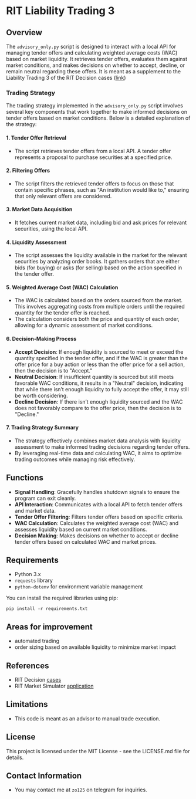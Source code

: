 # RIT Liability Trading 3

## Overview

The `advisory_only.py` script is designed to interact with a local API for managing tender offers and calculating weighted average costs (WAC) based on market liquidity. It retrieves tender offers, evaluates them against market conditions, and makes decisions on whether to accept, decline, or remain neutral regarding these offers. It is meant as a supplement to the Liability Trading 3 of the RIT Decision cases ([link](https://inside.rotman.utoronto.ca/financelab/rit-decision-cases/))


### Trading Strategy


The trading strategy implemented in the `advisory_only.py` script involves several key components that work together to make informed decisions on tender offers based on market conditions. Below is a detailed explanation of the strategy:

#### 1. **Tender Offer Retrieval**
   - The script retrieves tender offers from a local API. A tender offer represents a proposal to purchase securities at a specified price.

#### 2. **Filtering Offers**
   - The script filters the retrieved tender offers to focus on those that contain specific phrases, such as "An institution would like to," ensuring that only relevant offers are considered.

#### 3. **Market Data Acquisition**
   - It fetches current market data, including bid and ask prices for relevant securities, using the local API.

#### 4. **Liquidity Assessment**
   - The script assesses the liquidity available in the market for the relevant securities by analyzing order books. It gathers orders that are either bids (for buying) or asks (for selling) based on the action specified in the tender offer.

#### 5. **Weighted Average Cost (WAC) Calculation**
   - The WAC is calculated based on the orders sourced from the market. This involves aggregating costs from multiple orders until the required quantity for the tender offer is reached.
   - The calculation considers both the price and quantity of each order, allowing for a dynamic assessment of market conditions.

#### 6. **Decision-Making Process**
   - **Accept Decision**: If enough liquidity is sourced to meet or exceed the quantity specified in the tender offer, and if the WAC is greater than the offer price for a buy action or less than the offer price for a sell action, then the decision is to "Accept."
   - **Neutral Decision**: If insufficient quantity is sourced but still meets favorable WAC conditions, it results in a "Neutral" decision, indicating that while there isn’t enough liquidity to fully accept the offer, it may still be worth considering.
   - **Decline Decision**: If there isn’t enough liquidity sourced and the WAC does not favorably compare to the offer price, then the decision is to "Decline."

#### 7. **Trading Strategy Summary**
   - The strategy effectively combines market data analysis with liquidity assessment to make informed trading decisions regarding tender offers.
   - By leveraging real-time data and calculating WAC, it aims to optimize trading outcomes while managing risk effectively.
## Functions

- **Signal Handling**: Gracefully handles shutdown signals to ensure the program can exit cleanly.
- **API Interaction**: Communicates with a local API to fetch tender offers and market data.
- **Tender Offer Filtering**: Filters tender offers based on specific criteria.
- **WAC Calculation**: Calculates the weighted average cost (WAC) and assesses liquidity based on current market conditions.
- **Decision Making**: Makes decisions on whether to accept or decline tender offers based on calculated WAC and market prices.


## Requirements

- Python 3.x
- `requests` library
- `python-dotenv` for environment variable management

You can install the required libraries using pip:

`pip install -r requirements.txt`


## Areas for improvement
* automated trading
* order sizing based on available liquidity to minimize market impact


## References
* RIT Decision [cases](https://inside.rotman.utoronto.ca/financelab/rit-decision-cases/)
* RIT Market Simulator [application](https://inside.rotman.utoronto.ca/financelab/rit-downloads/)

## Limitations
* This code is meant as an advisor to manual trade execution.

## License

This project is licensed under the MIT License - see the LICENSE.md file for details.

## Contact Information
* You may contact me at `zo125` on telegram for inquiries.
